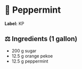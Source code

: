 # 🌿 Peppermint

**Label:** KP

## ⚖ Ingredients (1 gallon)

* 200 g sugar
* 12.5 g orange pekoe
* 12.5 g peppermint
